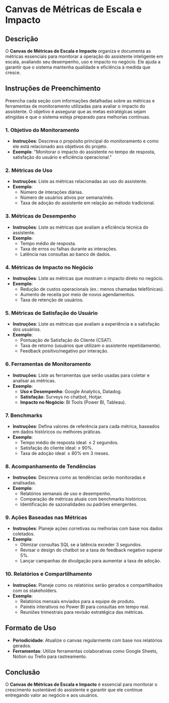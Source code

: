 # Canvas de Métricas de Escala e Impacto

## Descrição
O **Canvas de Métricas de Escala e Impacto** organiza e documenta as métricas essenciais para monitorar a operação do assistente inteligente em escala, avaliando seu desempenho, uso e impacto no negócio. Ele ajuda a garantir que o sistema mantenha qualidade e eficiência à medida que cresce.

## Instruções de Preenchimento

Preencha cada seção com informações detalhadas sobre as métricas e ferramentas de monitoramento utilizadas para avaliar o impacto do assistente. O objetivo é assegurar que as metas estratégicas sejam atingidas e que o sistema esteja preparado para melhorias contínuas.

### 1. Objetivo do Monitoramento
- **Instruções**: Descreva o propósito principal do monitoramento e como ele está relacionado aos objetivos do projeto.
- **Exemplo**: "Monitorar o impacto do assistente no tempo de resposta, satisfação do usuário e eficiência operacional."

### 2. Métricas de Uso
- **Instruções**: Liste as métricas relacionadas ao uso do assistente.
- **Exemplo**:
  - Número de interações diárias.
  - Número de usuários ativos por semana/mês.
  - Taxa de adoção do assistente em relação ao método tradicional.

### 3. Métricas de Desempenho
- **Instruções**: Liste as métricas que avaliam a eficiência técnica do assistente.
- **Exemplo**:
  - Tempo médio de resposta.
  - Taxa de erros ou falhas durante as interações.
  - Latência nas consultas ao banco de dados.

### 4. Métricas de Impacto no Negócio
- **Instruções**: Liste as métricas que mostram o impacto direto no negócio.
- **Exemplo**:
  - Redução de custos operacionais (ex.: menos chamadas telefônicas).
  - Aumento de receita por meio de novos agendamentos.
  - Taxa de retenção de usuários.

### 5. Métricas de Satisfação do Usuário
- **Instruções**: Liste as métricas que avaliam a experiência e a satisfação dos usuários.
- **Exemplo**:
  - Pontuação de Satisfação do Cliente (CSAT).
  - Taxa de retorno (usuários que utilizam o assistente repetidamente).
  - Feedback positivo/negativo por interação.

### 6. Ferramentas de Monitoramento
- **Instruções**: Liste as ferramentas que serão usadas para coletar e analisar as métricas.
- **Exemplo**:
  - **Uso e Desempenho**: Google Analytics, Datadog.
  - **Satisfação**: Surveys no chatbot, Hotjar.
  - **Impacto no Negócio**: BI Tools (Power BI, Tableau).

### 7. Benchmarks
- **Instruções**: Defina valores de referência para cada métrica, baseados em dados históricos ou melhores práticas.
- **Exemplo**:
  - Tempo médio de resposta ideal: ≤ 2 segundos.
  - Satisfação do cliente ideal: ≥ 90%.
  - Taxa de adoção ideal: ≥ 80% em 3 meses.

### 8. Acompanhamento de Tendências
- **Instruções**: Descreva como as tendências serão monitoradas e analisadas.
- **Exemplo**:
  - Relatórios semanais de uso e desempenho.
  - Comparação de métricas atuais com benchmarks históricos.
  - Identificação de sazonalidades ou padrões emergentes.

### 9. Ações Baseadas nas Métricas
- **Instruções**: Planeje ações corretivas ou melhorias com base nos dados coletados.
- **Exemplo**:
  - Otimizar consultas SQL se a latência exceder 3 segundos.
  - Revisar o design do chatbot se a taxa de feedback negativo superar 5%.
  - Lançar campanhas de divulgação para aumentar a taxa de adoção.

### 10. Relatórios e Compartilhamento
- **Instruções**: Planeje como os relatórios serão gerados e compartilhados com os stakeholders.
- **Exemplo**:
  - Relatórios mensais enviados para a equipe de produto.
  - Painéis interativos no Power BI para consultas em tempo real.
  - Reuniões trimestrais para revisão estratégica das métricas.

## Formato de Uso
- **Periodicidade**: Atualize o canvas regularmente com base nos relatórios gerados.
- **Ferramentas**: Utilize ferramentas colaborativas como Google Sheets, Notion ou Trello para rastreamento.

## Conclusão
O **Canvas de Métricas de Escala e Impacto** é essencial para monitorar o crescimento sustentável do assistente e garantir que ele continue entregando valor ao negócio e aos usuários.
